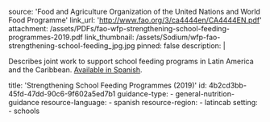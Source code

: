 source: 'Food and Agriculture Organization of the United Nations and World Food Programme'
link_url: 'http://www.fao.org/3/ca4444en/CA4444EN.pdf'
attachment: /assets/PDFs/fao-wfp-strengthening-school-feeding-programmes-2019.pdf
link_thumbnail: /assets/Sodium/wfp-fao-strengthening-school-feeding_jpg.jpg
pinned: false
description: |
  <p>Describes joint work to support school feeding programs in Latin America and the Caribbean. <a href="https://docs.wfp.org/api/documents/WFP-0000107361/download/?_ga=2.105537731.1901643773.1583856809-368438501.1577756278">Available in Spanish</a>.
  </p>
title: 'Strengthening School Feeding Programmes (2019)'
id: 4b2cd3bb-45fd-47dd-90c6-9f602a5ed7b1
guidance-type:
  - general-nutrition-guidance
resource-language:
  - spanish
resource-region:
  - latincab
setting:
  - schools
